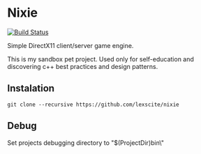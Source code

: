 # Nixie
[![Build Status](https://travis-ci.org/lexscite/nixie.svg?branch=master)](https://travis-ci.org/lexscite/nixie)

Simple DirectX11 client/server game engine.

This is my sandbox pet project. Used only for self-education and discovering c++ best practices and design patterns.

## Instalation
```
git clone --recursive https://github.com/lexscite/nixie
```
## Debug
Set projects debugging directory to "$(ProjectDir)bin\\"
